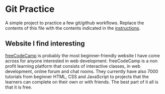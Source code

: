 # Git Practice
A simple project to practice a few git/github workflows.  Replace the contents of this file with the contents indicated in the [instructions](./instructions.md).

## Website I find interesting
[freeCodeCamp](https://www.freecodecamp.org/) is probably the most beginner-friendly website I have come across for anyone interested in web development. freeCodeCamp is a non profit learning platform that consists of interactive classes, in web development, online forum and chat rooms.
They currently have also 7000 tutorials from beginner HTML, CSS and JavaScript to projects that the learners can complete on their own or with friends. The best part of it all is that it is free. 